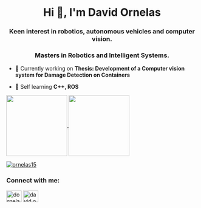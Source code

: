 <h1 align="center">Hi 👋, I'm David Ornelas</h1>
<h3 align="center">Keen interest in robotics, autonomous vehicles and computer vision. </h3>
<h3 align="center">Masters in Robotics and Intelligent Systems. </h3>

- :mechanical_arm: Currently working on **Thesis: Development of a Computer vision system for Damage Detection on Containers**

- :brain: Self learning **C++, ROS** 


<a href="https://github.com/anuraghazra/github-readme-stats">
  <img height=160 align="center" src="https://github-readme-stats-theta-weld.vercel.app/api?username=ornelas15&hide=contribs,prs&rank_icon=github&show_icons=true&theme=dracula" />
</a>
<a href="https://github.com/anuraghazra/convoychat">
  <img height=160 align="center" src="https://github-readme-stats-theta-weld.vercel.app/api/top-langs/?username=ornelas15&layout=compact&hide=awk,shell" />
</a>  



<p align="left"> <a href="https://github.com/ryo-ma/github-profile-trophy"><img src="https://github-profile-trophy.vercel.app/?username=ornelas15&rank=A,B,C&theme=apprentice" alt="ornelas15" /></a> </p>


<h3 align="left">Connect with me:</h3>
<p align="left">
<a href="https://linkedin.com/in/dornelas08" target="blank"><img align="center" src="https://raw.githubusercontent.com/rahuldkjain/github-profile-readme-generator/master/src/images/icons/Social/linked-in-alt.svg" alt="dornelas08" height="30" width="40" /></a>
<a href="https://instagram.com/david.ornelas" target="blank"><img align="center" src="https://raw.githubusercontent.com/rahuldkjain/github-profile-readme-generator/master/src/images/icons/Social/instagram.svg" alt="david.ornelas" height="30" width="40" /></a>
</p>

